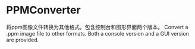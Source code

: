 PPMConverter
============

将ppm图像文件转换为其他格式。包含控制台和图形界面两个版本。
Convert a .ppm image file to other formats. Both a console version and a GUI version are provided.

